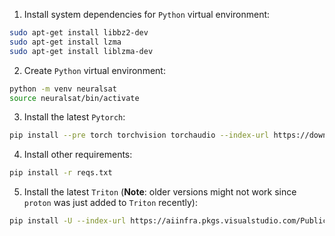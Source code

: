 1. Install system dependencies for `Python` virtual environment:

```bash
sudo apt-get install libbz2-dev
sudo apt-get install lzma
sudo apt-get install liblzma-dev
```

2. Create `Python` virtual environment:

```bash
python -m venv neuralsat 
source neuralsat/bin/activate
```

3. Install the latest `Pytorch`:

```bash
pip install --pre torch torchvision torchaudio --index-url https://download.pytorch.org/whl/nightly/cu121
```

4. Install other requirements:

```bash
pip install -r reqs.txt 
```

5. Install the latest `Triton` (**Note**: older versions might not work since `proton` was just added to `Triton` recently):

```bash
pip install -U --index-url https://aiinfra.pkgs.visualstudio.com/PublicPackages/_packaging/Triton-Nightly/pypi/simple/ triton-nightly
```
